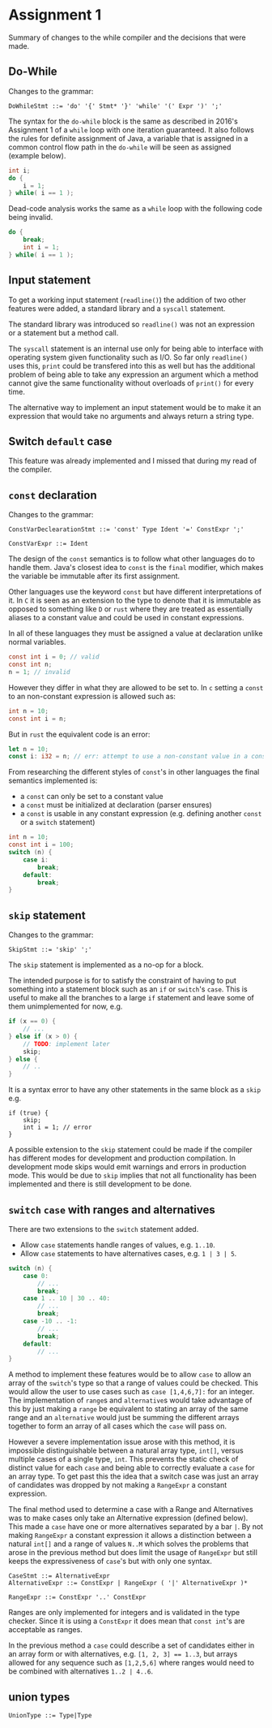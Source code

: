# Assignment 1

Summary of changes to the while compiler and the decisions that were made.

## Do-While

Changes to the grammar:

```
DoWhileStmt ::= 'do' '{' Stmt* '}' 'while' '(' Expr ')' ';'
```

The syntax for the `do-while` block is the same as described in 2016's Assignment 1
of a `while` loop with one iteration guaranteed.
It also follows the rules for definite assignment of Java, a variable that is assigned
in a common control flow path in the `do-while` will be seen as assigned (example below). 

```java
int i;
do {
    i = 1;
} while( i == 1 );
```

Dead-code analysis works the same as a `while` loop with the following code being
invalid.

```java
do {
    break;
    int i = 1;
} while( i == 1 );
```

## Input statement

To get a working input statement (`readline()`) the addition of
two other features were added, a standard library and a `syscall` statement.

The standard library was introduced so `readline()` was not an expression or a
statement but a method call.

The `syscall` statement is an internal use only for being able to interface
with operating system given functionality such as I/O.
So far only `readline()` uses this, `print` could be transfered into this as well
but has the additional problem of being able to take any expression an argument which
a method cannot give the same functionality without overloads of `print()` for every time.

The alternative way to implement an input statement would be to make it an
expression that would take no arguments and always return a string type.

## Switch `default` case

This feature was already implemented and I missed that during my read
of the compiler.

## `const` declaration

Changes to the grammar:

```
ConstVarDeclearationStmt ::= 'const' Type Ident '=' ConstExpr ';'

ConstVarExpr ::= Ident
```

The design of the `const` semantics is to follow what other languages do
to handle them. 
Java's closest idea to `const` is the `final` modifier, which makes the variable
be immutable after its first assignment.

Other languages use the keyword `const` but have different interpretations of it.
In `C` it is seen as an extension to the type to denote that it is immutable 
as opposed to something like `D` or `rust` where they are treated as
essentially aliases to a constant value and could be used in constant expressions.

In all of these languages they must be assigned a value at declaration unlike normal
variables.

```c
const int i = 0; // valid
const int n;
n = 1; // invalid
```

However they differ in what they are allowed to be set to.
In `c` setting a `const` to an non-constant expression is allowed such as:

```c
int n = 10;
const int i = n;
```

But in `rust` the equivalent code is an error:

```rust
let n = 10;
const i: i32 = n; // err: attempt to use a non-constant value in a constant 
```

From researching the different styles of `const`'s in other languages the
final semantics implemented is:

 * a `const` can only be set to a constant value
 * a `const` must be initialized at declaration (parser ensures)
 * a `const` is usable in any constant expression (e.g. defining another `const` or a `switch` statement)

```java
int n = 10;
const int i = 100;
switch (n) {
    case i:
        break;
    default:
        break;
}
```

## `skip` statement

Changes to the grammar:

```
SkipStmt ::= 'skip' ';'
```

The `skip` statement is implemented as a no-op for a block.

The intended purpose is for to satisfy the constraint of having
to put something into a statement block such as an `if` or `switch`'s `case`.
This is useful to make all the branches to a large `if` statement and leave
some of them unimplemented for now, e.g.

```java
if (x == 0) {
    // ...
} else if (x > 0) {
    // TODO: implement later
    skip;
} else {
    // ..
}
```

It is a syntax error to have any other statements in the same block
as a `skip` e.g.

```
if (true) {
    skip;
    int i = 1; // error
}
```

A possible extension to the `skip` statement could be made if the
compiler has different modes for development and production compilation.
In development mode skips would emit warnings and errors in production
mode. This would be due to `skip` implies that not all functionality
has been implemented and there is still development to be done.

## `switch` `case` with ranges and alternatives

There are two extensions to the `switch` statement added.

 * Allow `case` statements handle ranges of values, e.g. `1..10`.
 * Allow `case` statements to have alternatives cases, e.g. `1 | 3 | 5`.

```java
switch (n) {
    case 0:
        // ...
        break;
    case 1 .. 10 | 30 .. 40:
        // ...
        break;
    case -10 .. -1:
        // ...
        break;
    default:
        // ...
}
```

A method to implement these features would be to allow `case` to allow an array of the
`switch`'s type so that a range of values could be checked.
This would allow the user to use cases such as `case [1,4,6,7]:` for an integer.
The implementation of `range`s and `alternative`s would take advantage of this by 
just making a `range` be equivalent to stating an array of the same range and 
an `alternative` would just be summing the different arrays together to form an array
of all cases which the `case` will pass on.

However a severe implementation issue arose with this method, it is impossible distinguishable
between a natural array type, `int[]`, versus multiple cases of a single type, `int`.
This prevents the static check of distinct value for each `case` and being able to
correctly evaluate a `case` for an array type.
To get past this the idea that a switch case was just an array of candidates was dropped
by not making a `RangeExpr` a constant expression.

The final method used to determine a case with a Range and Alternatives was to make cases only take
an Alternative expression (defined below). This made a `case` have one or more alternatives
separated by a bar `|`. By not making `RangeExpr` a constant expression it allows a distinction 
between a natural `int[]` and a range of values `N..M` which solves the problems that arose
in the previous method but does limit the usage of `RangeExpr` but still keeps the expressiveness
of `case`'s but with only one syntax.

```
CaseStmt ::= AlternativeExpr
AlternativeExpr ::= ConstExpr | RangeExpr ( '|' AlternativeExpr )*

RangeExpr ::= ConstExpr '..' ConstExpr
```

Ranges are only implemented for integers and is validated in the type checker.
Since it is using a `ConstExpr` it does mean that `const int`'s are acceptable as
ranges.

In the previous method a `case` could describe a set of candidates either in an array form or
with alternatives, e.g. `[1, 2, 3] == 1..3`, but arrays allowed for any sequence such as
`[1,2,5,6]` where ranges would need to be combined with alternatives `1..2 | 4..6`.

## union types

`UnionType ::= Type|Type`
